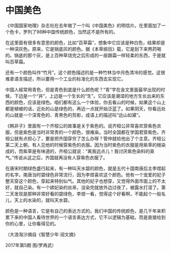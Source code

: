 # 中国美色

《中国国家地理》杂志社在去年做了一个叫《中国美色》的明信片。在里面加了一个色卡，罗列了98种中国传统颜色，当然这不是所有的。 

在这里面有很多有意思的颜色，比如“百草霜”，想象中它应该是种白色，结果却是一种深灰色。原来，它是锅底灰的颜色。据《本草纲目》载，它是刮下来熬药喝的。锅底的那个灰，是上百种草烧完之后形成的一层跟霜一样轻柔的东西，于是就叫百草霜。 

还有一个颜色叫作“竹月”。这个颜色描述的是一种竹林当中月色清冷的感觉。这很难拿语言描述，所以要用一个工业的标准化的东西去实现它。 

中国人經常用青色，但是青色到底是什么颜色呢？“青”字在金文里面最早出现的时候，下边是一个“井”，上边是一个生长的“生”。它应该是潮湿的地方生长出来的东西的颜色，应该是绿色。咱们都有这么一个体验，你去看山的时候，如果这个山上都是植被的话，近处的山是绿色的，再远一点就开始泛蓝了。如果阴天，你看远处的山就是一个深青色的、青黑色的剪影，成语上的描述叫“远山如黛”。 

《韩非子》里面有一个齐桓公的故事是关于紫色的。说齐桓公非常喜欢穿紫色衣服，但是紫色是当时非常贵的一个颜色，很难染。当时全国都在学国君穿紫色，齐桓公就有点担心了，要是把齐国穿穷了怎么办呀？管仲就给他出了个主意。齐桓公第二天上朝，有人见他的时候穿紫色的衣服。因为当时紫色的衣服是用紫草的根染成的，而紫草是有味道的，齐桓公就说：“离我远点儿！我讨厌紫色染料的臭气。”传说从这之后，齐国就再没有人穿紫色衣服了。 

在唐宋时期绿色盛行起来，有一种叫天水碧的颜色，就是五代十国南唐后主李煜起的名字。南唐当时碧绿色非常流行，因为李煜喜欢这个颜色。他有一个宠爱的妃子整天穿这个颜色，穿起来特别仙气。其他的妃子也想穿，又觉得外面市面上的不太好，就自己染。有一个嫔妃染的丝帛，没染完就放外边过夜了，被露水打湿了。第二天发现是那种非常好看的碧绿色，李煜一看，觉得这个好看啊，不能起个一般名儿，天上的水染的，就叫天水碧。 

颜色是一种语言，它是有自己的表达方式的。我们中国的传统颜色，是几千年来积累下来的中国人看待世界的一个语言表达方式，它不以逻辑为基础，而是直接给到你的心里，让你看得见的。 

（大浪淘沙摘自《智慧少年·润文摘》 

2017年第5期 图/罗再武）